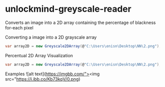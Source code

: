 # unlockmind-greyscale-reader
Converts an image into a 2D array containing the percentage of blackness for-each pixel

Converting a image into a 2D grayscale array
```c#
var array2D = new Greyscale2DArray(@"C:\Users\enisn\Desktop\NN\2.png");
```


Percentual 2D Array Visualization
```c#
var array2D = new Greyscale2DArray(@"C:\Users\enisn\Desktop\NN\2.png");
```

Examples
![alt text](https://imgbb.com/"><img src="https://i.ibb.co/Kb73kqV/0.png)



